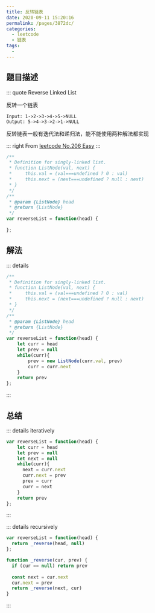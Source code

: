 ```yaml
---
title: 反转链表
date: 2020-09-11 15:20:16
permalink: /pages/3872dc/
categories: 
  - leetcode
  - 链表
tags: 
  - 
---
```


## 题目描述

::: quote  Reverse Linked List

反转一个链表


``` 
Input: 1->2->3->4->5->NULL
Output: 5->4->3->2->1->NULL

```
反转链表一般有迭代法和递归法，能不能使用两种解法都实现

::: right
From [leetcode No.206 Easy](https://leetcode.com/problems/reverse-linked-list/)
:::

``` js
/**
 * Definition for singly-linked list.
 * function ListNode(val, next) {
 *     this.val = (val===undefined ? 0 : val)
 *     this.next = (next===undefined ? null : next)
 * }
 */
/**
 * @param {ListNode} head
 * @return {ListNode}
 */
var reverseList = function(head) {
    
};
```

## 解法

::: details 

``` js
/**
 * Definition for singly-linked list.
 * function ListNode(val, next) {
 *     this.val = (val===undefined ? 0 : val)
 *     this.next = (next===undefined ? null : next)
 * }
 */
/**
 * @param {ListNode} head
 * @return {ListNode}
 */
var reverseList = function(head) {
    let curr = head
    let prev = null
    while(curr){
        prev = new ListNode(curr.val, prev)
        curr = curr.next
    }
    return prev
};
```
:::



## 总结

::: details iteratively 
``` js 
var reverseList = function(head) {
    let curr = head
    let prev = null
    let next = null
    while(curr){
      next = curr.next
      curr.next = prev
      prev = curr
      curr = next
    }
    return prev
};
```
:::

::: details recursively 

``` js
var reverseList = function(head) {
  return _reverse(head, null)
};

function _reverse(cur, prev) {
  if (cur == null) return prev
  
  const next = cur.next
  cur.next = prev
  return _reverse(next, cur)
}
```
:::